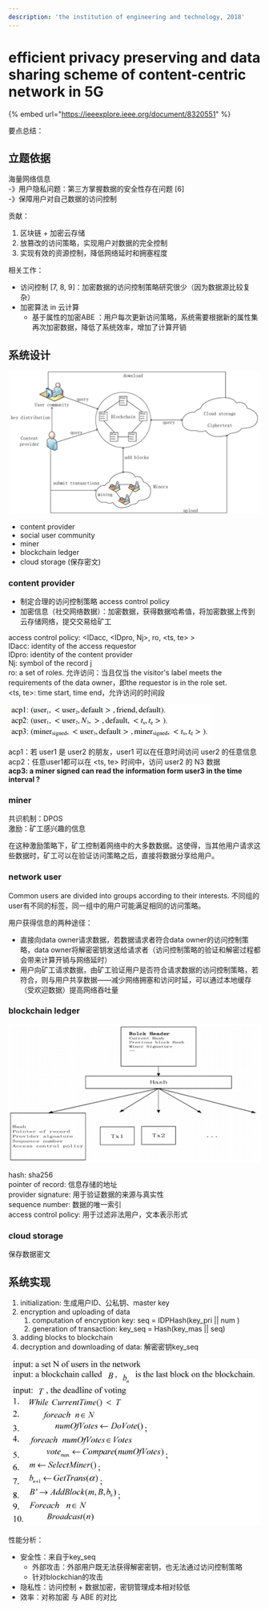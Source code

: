 ```yaml
---
description: 'the institution of engineering and technology, 2018'
---
```


# efficient privacy preserving and data sharing scheme of content-centric network in 5G

{% embed url="https://ieeexplore.ieee.org/document/8320551" %}

要点总结：



## 立题依据

海量网络信息  
 -》用户隐私问题：第三方掌握数据的安全性存在问题 \[6\]  
 -》保障用户对自己数据的访问控制

贡献：  
1. 区块链 + 加密云存储  
2. 放篡改的访问策略，实现用户对数据的完全控制  
3. 实现有效的资源控制，降低网络延时和拥塞程度

相关工作：

* 访问控制 \[7, 8, 9\]：加密数据的访问控制策略研究很少（因为数据源比较复杂）
* 加密算法 in 云计算
  * 基于属性的加密ABE ：用户每次更新访问策略，系统需要根据新的属性集再次加密数据，降低了系统效率，增加了计算开销

## 系统设计

![&#x7CFB;&#x7EDF;&#x67B6;&#x6784;](../.gitbook/assets/image%20%2821%29.png)

* content provider
* social user community
* miner
* blockchain ledger
* cloud storage \(保存密文\)

### content provider

* 制定合理的访问控制策略 access control policy
* 加密信息（社交网络数据）：加密数据，获得数据哈希值，将加密数据上传到云存储网络，提交交易给矿工

access control policy: &lt;IDacc, &lt;IDpro, Nj&gt;, ro, &lt;ts, te&gt; &gt;  
IDacc: identity of the access requestor  
IDpro: identity of the content provider  
Nj: symbol of the record j  
ro: a set of roles. 允许访问：当且仅当 the visitor's label meets the requirements of the data owner，即the requestor is in the role set.  
&lt;ts, te&gt;: time start, time end，允许访问的时间段

![acp&#x793A;&#x4F8B;](../.gitbook/assets/image%20%2839%29.png)

acp1：若 user1 是 user2 的朋友，user1 可以在任意时间访问 user2 的任意信息  
acp2：任意user1都可以在 &lt;ts, te&gt; 时间中，访问 user2 的 N3 数据  
**acp3: a miner signed can read the information form user3 in the time interval ?**

### miner

共识机制：DPOS  
激励：矿工感兴趣的信息

在这种激励策略下，矿工控制着网络中的大多数数据。这使得，当其他用户请求这些数据时，矿工可以在验证访问策略之后，直接将数据分享给用户。

### network user

Common users are divided into groups according to their interests. 不同组的user有不同的标签，同一组中的用户可能满足相同的访问策略。

用户获得信息的两种途径：

* 直接向data owner请求数据，若数据请求者符合data owner的访问控制策略，data owner将解密密钥发送给请求者（访问控制策略的验证和解密过程都会带来计算开销与网络延时）
* 用户向矿工请求数据，由矿工验证用户是否符合请求数据的访问控制策略，若符合，则与用户共享数据——减少网络拥塞和访问时延，可以通过本地缓存（受欢迎数据）提高网络吞吐量

### blockchain ledger

![block&#x7684;&#x6570;&#x636E;&#x7ED3;&#x6784;](../.gitbook/assets/image%20%2826%29.png)

hash: sha256  
pointer of record: 信息存储的地址  
provider signature: 用于验证数据的来源与真实性  
sequence number: 数据的唯一索引  
access control policy: 用于过滤非法用户，文本表示形式

### cloud storage

保存数据密文

## 系统实现

1. initialization: 生成用户ID、公私钥、master key 
2. encryption and uploading of data
   1. computation of encryption key: seq = IDPHash\(key\_pri \|\| num \)
   2. generation of transaction: key\_seq = Hash\(key\_mas \|\| seq\)
3. adding blocks to blockchain
4. decryption and downloading of data: 解密密钥key\_seq

![&#x9009;&#x62E9;&#x77FF;&#x5DE5;&#x3001;&#x751F;&#x6210;&#x533A;&#x5757;](../.gitbook/assets/image%20%286%29.png)

性能分析：

* 安全性：来自于key\_seq
  * 外部攻击：外部用户既无法获得解密密钥，也无法通过访问控制策略
  * 针对blockchian的攻击
* 隐私性：访问控制 + 数据加密，密钥管理成本相对较低
* 效率：对称加密 与 ABE 的对比

